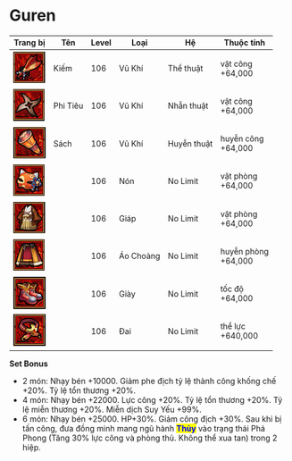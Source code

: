 # Guren

| Trang bị                                     | Tên      | Level | Loại      | Hệ          | Thuộc tính                    |
| -------------------------------------------- | -------- | ----- | --------- | ----------- | ----------------------------- |
| ![](<../../.gitbook/assets/image (407).png>) | Kiếm     | 106   | Vũ Khí    | Thể thuật   | <p>vật công<br>+64,000</p>    |
| ![](<../../.gitbook/assets/image (426).png>) | Phi Tiêu | 106   | Vũ Khí    | Nhẫn thuật  | <p>vật công<br>+64,000</p>    |
| ![](<../../.gitbook/assets/image (386).png>) | Sách     | 106   | Vũ Khí    | Huyễn thuật | <p>huyễn công<br>+64,000</p>  |
| ![](<../../.gitbook/assets/image (375).png>) |          | 106   | Nón       | No Limit    | <p>vật phòng<br>+64,000</p>   |
| ![](<../../.gitbook/assets/image (393).png>) |          | 106   | Giáp      | No Limit    | <p>vật phòng<br>+64,000</p>   |
| ![](<../../.gitbook/assets/image (382).png>) |          | 106   | Áo Choàng | No Limit    | <p>huyễn phòng<br>+64,000</p> |
| ![](<../../.gitbook/assets/image (381).png>) |          | 106   | Giày      | No Limit    | <p>tốc độ<br>+64,000</p>      |
| ![](<../../.gitbook/assets/image (413).png>) |          | 106   | Đai       | No Limit    | <p>thể lực<br>+640,000</p>    |

**Set Bonus**

* 2 món: Nhạy bén +10000. Giảm phe địch tỷ lệ thành công khống chế +20%. Tỷ lệ tổn thương +20%.
* 4 món: Nhạy bén +22000. Lực công +20%. Tỷ lệ tổn thương +20%. Tỷ lệ miễn thương +20%. Miễn dịch Suy Yếu +99%.
* 6 món: Nhạy bén +25000. HP+30%. Giảm công địch +30%. Sau khi bị tấn công, đưa đồng minh mang ngũ hành <mark style="color:blue;">**Thủy**</mark> vào trạng thái Phá Phong (Tăng 30% lực công và phòng thủ. Không thể xua tan) trong 2 hiệp.
